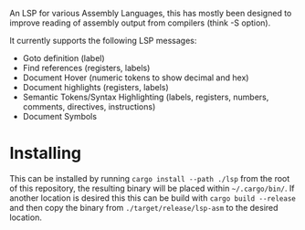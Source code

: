 An LSP for various Assembly Languages, this has mostly been designed to improve reading of assembly output from compilers (think -S option).

It currently supports the following LSP messages:
* Goto definition (label)
* Find references (registers, labels)
* Document Hover (numeric tokens to show decimal and hex)
* Document highlights (registers, labels)
* Semantic Tokens/Syntax Highlighting (labels, registers, numbers, comments, directives, instructions)
* Document Symbols

# Installing
This can be installed by running `cargo install --path ./lsp` from the root of this repository, the resulting binary will be placed within `~/.cargo/bin/`. If another location is desired this this can be build with `cargo build --release` and then copy the binary from `./target/release/lsp-asm` to the desired location.
